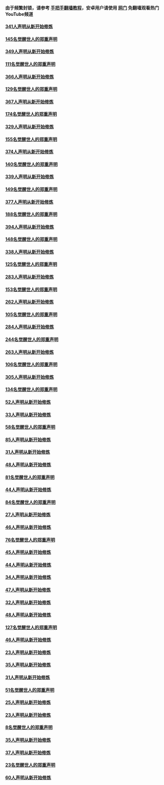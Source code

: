 #### 由于频繁封锁，请参考 [手把手翻墙教程](https://github.com/gfw-breaker/guides/wiki/)，安卓用户请使用 [网门](https://github.com/gfw-breaker/nogfw/blob/master/dl.md?t=06271100) 免翻墙观看热门YouTube频道 

#### [341人声明从新开始修炼](../pages/91/427255.md?t=06271100) 

#### [145名觉醒世人的郑重声明](../pages/91/427254.md?t=06271100) 

#### [349人声明从新开始修炼](../pages/91/426969.md?t=06271100) 

#### [111名觉醒世人的郑重声明](../pages/91/426968.md?t=06271100) 

#### [366人声明从新开始修炼](../pages/91/426737.md?t=06271100) 

#### [129名觉醒世人的郑重声明](../pages/91/426736.md?t=06271100) 

#### [367人声明从新开始修炼](../pages/91/426421.md?t=06271100) 

#### [174名觉醒世人的郑重声明](../pages/91/426420.md?t=06271100) 

#### [329人声明从新开始修炼](../pages/91/426139.md?t=06271100) 

#### [155名觉醒世人的郑重声明](../pages/91/426138.md?t=06271100) 

#### [374人声明从新开始修炼](../pages/91/425811.md?t=06271100) 

#### [140名觉醒世人的郑重声明](../pages/91/425810.md?t=06271100) 

#### [339人声明从新开始修炼](../pages/91/425690.md?t=06271100) 

#### [149名觉醒世人的郑重声明](../pages/91/425689.md?t=06271100) 

#### [377人声明从新开始修炼](../pages/91/424867.md?t=06271100) 

#### [188名觉醒世人的郑重声明](../pages/91/424866.md?t=06271100) 

#### [394人声明从新开始修炼](../pages/91/423914.md?t=06271100) 

#### [148名觉醒世人的郑重声明](../pages/91/423913.md?t=06271100) 

#### [338人声明从新开始修炼](../pages/91/423540.md?t=06271100) 

#### [125名觉醒世人的郑重声明](../pages/91/423539.md?t=06271100) 

#### [283人声明从新开始修炼](../pages/91/423296.md?t=06271100) 

#### [153名觉醒世人的郑重声明](../pages/91/423295.md?t=06271100) 

#### [262人声明从新开始修炼](../pages/91/423004.md?t=06271100) 

#### [105名觉醒世人的郑重声明](../pages/91/423003.md?t=06271100) 

#### [284人声明从新开始修炼](../pages/91/422707.md?t=06271100) 

#### [244名觉醒世人的郑重声明](../pages/91/422706.md?t=06271100) 

#### [263人声明从新开始修炼](../pages/91/422553.md?t=06271100) 

#### [106名觉醒世人的郑重声明](../pages/91/422552.md?t=06271100) 

#### [305人声明从新开始修炼](../pages/91/422153.md?t=06271100) 

#### [134名觉醒世人的郑重声明](../pages/91/422152.md?t=06271100) 

#### [52人声明从新开始修炼](../pages/91/421846.md?t=06271100) 

#### [33人声明从新开始修炼](../pages/91/421804.md?t=06271100) 

#### [58名觉醒世人的郑重声明](../pages/91/421845.md?t=06271100) 

#### [85人声明从新开始修炼](../pages/91/421769.md?t=06271100) 

#### [31人声明从新开始修炼](../pages/91/421763.md?t=06271100) 

#### [48人声明从新开始修炼](../pages/91/421605.md?t=06271100) 

#### [81名觉醒世人的郑重声明](../pages/91/421656.md?t=06271100) 

#### [44人声明从新开始修炼](../pages/91/421544.md?t=06271100) 

#### [84名觉醒世人的郑重声明](../pages/91/421543.md?t=06271100) 

#### [27人声明从新开始修炼](../pages/91/421465.md?t=06271100) 

#### [46人声明从新开始修炼](../pages/91/421454.md?t=06271100) 

#### [76名觉醒世人的郑重声明](../pages/91/421453.md?t=06271100) 

#### [45人声明从新开始修炼](../pages/91/421452.md?t=06271100) 

#### [44人声明从新开始修炼](../pages/91/421422.md?t=06271100) 

#### [34人声明从新开始修炼](../pages/91/421322.md?t=06271100) 

#### [47人声明从新开始修炼](../pages/91/421264.md?t=06271100) 

#### [32人声明从新开始修炼](../pages/91/421225.md?t=06271100) 

#### [48人声明从新开始修炼](../pages/91/421202.md?t=06271100) 

#### [127名觉醒世人的郑重声明](../pages/91/421224.md?t=06271100) 

#### [46人声明从新开始修炼](../pages/91/421203.md?t=06271100) 

#### [23人声明从新开始修炼](../pages/91/421138.md?t=06271100) 

#### [35人声明从新开始修炼](../pages/91/421122.md?t=06271100) 

#### [31人声明从新开始修炼](../pages/91/421081.md?t=06271100) 

#### [51名觉醒世人的郑重声明](../pages/91/421080.md?t=06271100) 

#### [25人声明从新开始修炼](../pages/91/421020.md?t=06271100) 

#### [23人声明从新开始修炼](../pages/91/420884.md?t=06271100) 

#### [8名觉醒世人的郑重声明](../pages/91/420883.md?t=06271100) 

#### [35人声明从新开始修炼](../pages/91/420809.md?t=06271100) 

#### [37人声明从新开始修炼](../pages/91/420766.md?t=06271100) 

#### [23名觉醒世人的郑重声明](../pages/91/420765.md?t=06271100) 

#### [60人声明从新开始修炼](../pages/91/420727.md?t=06271100) 

